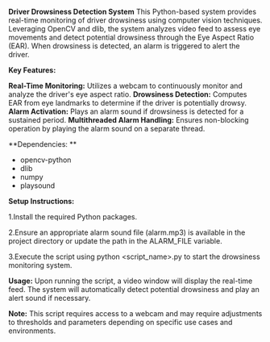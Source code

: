 **Driver Drowsiness Detection System**
  This Python-based system provides real-time monitoring of driver drowsiness using computer vision techniques. Leveraging OpenCV and dlib, the system analyzes       video   feed to assess eye movements and detect potential drowsiness through the Eye Aspect Ratio (EAR). When drowsiness is detected, an alarm is triggered to      alert the      driver.

**Key Features:**

  **Real-Time Monitoring:** Utilizes a webcam to continuously monitor and analyze the driver's eye aspect ratio.
  **Drowsiness Detection:** Computes EAR from eye landmarks to determine if the driver is potentially drowsy.
  **Alarm Activation:** Plays an alarm sound if drowsiness is detected for a sustained period.
  **Multithreaded Alarm Handling:** Ensures non-blocking operation by playing the alarm sound on a separate thread.

**Dependencies:
**
  - opencv-python
  - dlib
  - numpy
  - playsound

**Setup Instructions:**

  1.Install the required Python packages.
  
  2.Ensure an appropriate alarm sound file (alarm.mp3) is available in the project directory or update the path in the ALARM_FILE variable.
  
  3.Execute the script using python <script_name>.py to start the drowsiness monitoring system.

**Usage:**
  Upon running the script, a video window will display the real-time feed. The system will automatically detect potential drowsiness and play an alert sound if       necessary.

**Note:** This script requires access to a webcam and may require adjustments to thresholds and parameters depending on specific use cases and environments.
